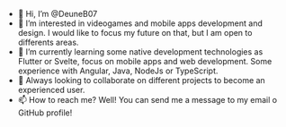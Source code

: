 - 👋 Hi, I’m @DeuneB07
- 👀 I’m interested in videogames and mobile apps development and design. I would like to focus my future on that, but I am open to differents areas. 
- 🌱 I’m currently learning some native development technologies as Flutter or Svelte, focus on mobile apps and web development. Some experience with Angular, Java, NodeJs or TypeScript.
- 💞️ Always looking to collaborate on different projects to become an experienced user. 
- 📫 How to reach me? Well! You can send me a message to my email o GitHub profile! 

<!---
DeuneB07/DeuneB07 is a ✨ special ✨ repository because its `README.md` (this file) appears on your GitHub profile.
You can click the Preview link to take a look at your changes.
--->
